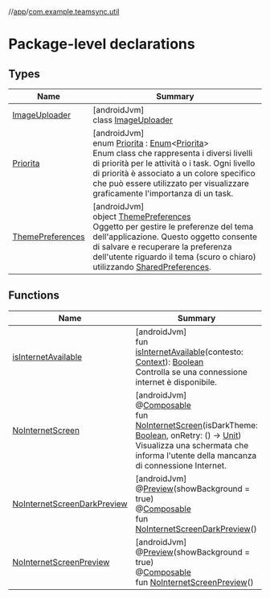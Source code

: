 //[app](../../index.md)/[com.example.teamsync.util](index.md)

# Package-level declarations

## Types

| Name | Summary |
|---|---|
| [ImageUploader](-image-uploader/index.md) | [androidJvm]<br>class [ImageUploader](-image-uploader/index.md) |
| [Priorita](-priorita/index.md) | [androidJvm]<br>enum [Priorita](-priorita/index.md) : [Enum](https://kotlinlang.org/api/latest/jvm/stdlib/kotlin/-enum/index.html)&lt;[Priorita](-priorita/index.md)&gt; <br>Enum class che rappresenta i diversi livelli di priorità per le attività o i task. Ogni livello di priorità è associato a un colore specifico che può essere utilizzato per visualizzare graficamente l'importanza di un task. |
| [ThemePreferences](-theme-preferences/index.md) | [androidJvm]<br>object [ThemePreferences](-theme-preferences/index.md)<br>Oggetto per gestire le preferenze del tema dell'applicazione. Questo oggetto consente di salvare e recuperare la preferenza dell'utente riguardo il tema (scuro o chiaro) utilizzando [SharedPreferences](https://developer.android.com/reference/kotlin/android/content/SharedPreferences.html). |

## Functions

| Name | Summary |
|---|---|
| [isInternetAvailable](is-internet-available.md) | [androidJvm]<br>fun [isInternetAvailable](is-internet-available.md)(contesto: [Context](https://developer.android.com/reference/kotlin/android/content/Context.html)): [Boolean](https://kotlinlang.org/api/latest/jvm/stdlib/kotlin/-boolean/index.html)<br>Controlla se una connessione internet è disponibile. |
| [NoInternetScreen](-no-internet-screen.md) | [androidJvm]<br>@[Composable](https://developer.android.com/reference/kotlin/androidx/compose/runtime/Composable.html)<br>fun [NoInternetScreen](-no-internet-screen.md)(isDarkTheme: [Boolean](https://kotlinlang.org/api/latest/jvm/stdlib/kotlin/-boolean/index.html), onRetry: () -&gt; [Unit](https://kotlinlang.org/api/latest/jvm/stdlib/kotlin/-unit/index.html))<br>Visualizza una schermata che informa l'utente della mancanza di connessione Internet. |
| [NoInternetScreenDarkPreview](-no-internet-screen-dark-preview.md) | [androidJvm]<br>@[Preview](https://developer.android.com/reference/kotlin/androidx/compose/ui/tooling/preview/Preview.html)(showBackground = true)<br>@[Composable](https://developer.android.com/reference/kotlin/androidx/compose/runtime/Composable.html)<br>fun [NoInternetScreenDarkPreview](-no-internet-screen-dark-preview.md)() |
| [NoInternetScreenPreview](-no-internet-screen-preview.md) | [androidJvm]<br>@[Preview](https://developer.android.com/reference/kotlin/androidx/compose/ui/tooling/preview/Preview.html)(showBackground = true)<br>@[Composable](https://developer.android.com/reference/kotlin/androidx/compose/runtime/Composable.html)<br>fun [NoInternetScreenPreview](-no-internet-screen-preview.md)() |
